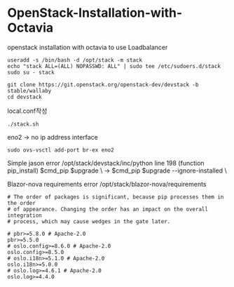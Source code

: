 # OpenStack-Installation-with-Octavia
openstack installation with octavia to use Loadbalancer


```
useradd -s /bin/bash -d /opt/stack -m stack
echo "stack ALL=(ALL) NOPASSWD: ALL" | sudo tee /etc/sudoers.d/stack
sudo su - stack
```

```
git clone https://git.openstack.org/openstack-dev/devstack -b stable/wallaby
cd devstack
```

local.conf작성

```
./stack.sh
```

eno2 -> no ip address interface
```
sudo ovs-vsctl add-port br-ex eno2
```


Simple jason error
/opt/stack/devstack/inc/python  line 198 (function pip_install)
$cmd_pip $upgrade \ -> $cmd_pip $upgrade --ignore-installed \



Blazor-nova requirements error
/opt/stack/blazor-nova/requirements

```
# The order of packages is significant, because pip processes them in the order
# of appearance. Changing the order has an impact on the overall integration
# process, which may cause wedges in the gate later.

# pbr>=5.8.0 # Apache-2.0
pbr>=5.5.0
# oslo.config>=8.6.0 # Apache-2.0
oslo.config>=8.5.0
# oslo.i18n>=5.1.0 # Apache-2.0
oslo.i18n>=5.0.0
# oslo.log>=4.6.1 # Apache-2.0
oslo.log>=4.4.0
```
